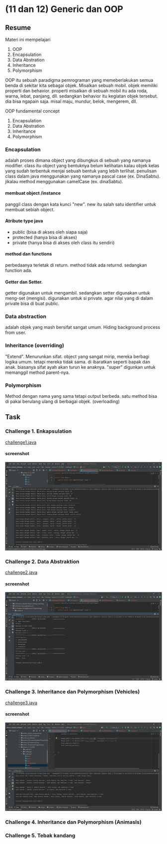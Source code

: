 # (11 dan 12) Generic dan OOP
## Resume
Materi ini mempelajari
1. OOP
2. Encapsulation
3. Data Abstration
4. Inheritance
5. Polymorphism

OOP itu sebuah paradigma pemrograman yang memeberlakukan semua benda di sekitar kita sebagai objek. Misalkan sebuah mobil. objek memiliki properti dan behavior.
properti misalkan di sebuah mobil itu ada roda, warna, lebat, panjang, dll. sedangkan behavior itu kegiatan objek tersebut. dia bisa ngapain saja. misal maju, mundur, belok, mengerem, dll.

OOP fundamental concept
1. Encapsulation
2. Data Abstration
3. Inheritance
4. Polymorphism

### Encapsulation
adalah proses dimana object yang dibungkus di sebuah yang namanya modifier. class itu object yang bentuknya belum kelihatan kalau objek kelas yang sudah terbentuk menjai sebuah
bentuk yang lebih terlihat. penulisan class dalam java menggunakan yang namanya pascal case (ex. DinaSabtu). jikalau method menggunakan camelCase (ex. dinaSabtu).

#### membuat object /instance
panggil class dengan kata kunci "new". new itu salah satu identifier untuk membuat sebiah object. 

#### Atribute type java
- public (bisa di akses oleh siapa saja)
- protected (hanya bisa di akses)
- private (hanya bisa di akses oleh class itu sendiri)

#### method dan functions
perbedaanya terletak di return. method tidak ada returnd. sedangkan function ada.

#### Getter dan Setter.
getter digunakan untuk mengambil. sedangkan setter digunakan untuk meng-set (mengisi). digunakan untuk si private. agar nilai yang di dalam private bisa di buat public.

### Data abstraction
adalah objek yang mash bersifat sangat umum. Hiding background process from user. 

### Inheritance (overriding)
"Extend". Menurunkan sifat. object yang sangat mirip, mereka berbagi logika umum. tetapi mereka tidak sama. di ibaratkan seperti bapak dan anak. biasanya sifat ayah akan turun ke anaknya.
"super" digunkan untuk memanggil method parent-nya.

### Polymorphism
Method dengan nama yang sama tetapi output berbeda. satu method bisa di pakai berulang ulang di berbagai objek. (overloading)

## Task
### Challenge 1. Enkapsulation
[challenge1.java](https://github.com/RahmatSetia/AMARTHA/blob/master/src/main/java/com/alta/training/section_11_12_OOP/challenge1/Main.java)
#### screenshot
![This is an image](https://github.com/RahmatSetia/AMARTHA/blob/master/11_12_Generic%20dan%20OOP/screenshot/Screenshot_107.png)

### Challenge 2. Data Abstraktion
[challenge2.java](https://github.com/RahmatSetia/AMARTHA/blob/master/src/main/java/com/alta/training/section_11_12_OOP/challenge2/Main.java)
#### screenshot
![This is an image](https://github.com/RahmatSetia/AMARTHA/blob/master/11_12_Generic%20dan%20OOP/screenshot/Screenshot_108.png)

### Challenge 3. Inheritance dan Polymorphism (Vehicles)
[challenge3.java](https://github.com/RahmatSetia/AMARTHA/blob/master/src/main/java/com/alta/training/section_11_12_OOP/challenge3/Main.java)
#### screenshot
![This is an image](https://github.com/RahmatSetia/AMARTHA/blob/master/11_12_Generic%20dan%20OOP/screenshot/Screenshot_109.png)

### Challenge 4. Inheritance dan Polymorphism (Animasls)
### Challenge 5. Tebak kandang